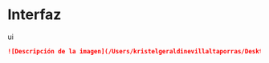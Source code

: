 # Interfaz
ui

```markdown
![Descripción de la imagen](/Users/kristelgeraldinevillaltaporras/Desktop/foto.png)
